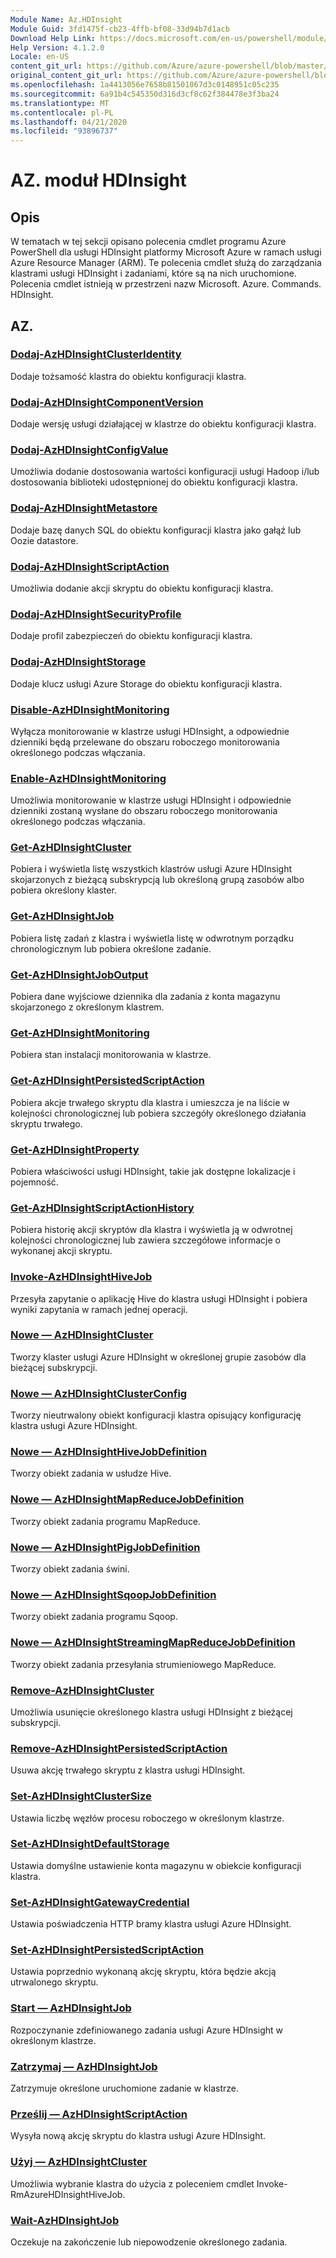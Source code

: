 ```yaml
---
Module Name: Az.HDInsight
Module Guid: 3fd1475f-cb23-4ffb-bf08-33d94b7d1acb
Download Help Link: https://docs.microsoft.com/en-us/powershell/module/az.hdinsight
Help Version: 4.1.2.0
Locale: en-US
content_git_url: https://github.com/Azure/azure-powershell/blob/master/src/HDInsight/HDInsight/help/Az.HDInsight.md
original_content_git_url: https://github.com/Azure/azure-powershell/blob/master/src/HDInsight/HDInsight/help/Az.HDInsight.md
ms.openlocfilehash: 1a4413056e7658b81501067d3c0148951c05c235
ms.sourcegitcommit: 6a91b4c545350d316d3cf8c62f384478e3f3ba24
ms.translationtype: MT
ms.contentlocale: pl-PL
ms.lasthandoff: 04/21/2020
ms.locfileid: "93896737"
---
```

# AZ. moduł HDInsight
## Opis
W tematach w tej sekcji opisano polecenia cmdlet programu Azure PowerShell dla usługi HDInsight platformy Microsoft Azure w ramach usługi Azure Resource Manager (ARM). Te polecenia cmdlet służą do zarządzania klastrami usługi HDInsight i zadaniami, które są na nich uruchomione. Polecenia cmdlet istnieją w przestrzeni nazw Microsoft. Azure. Commands. HDInsight.

## AZ.
### [Dodaj-AzHDInsightClusterIdentity](Add-AzHDInsightClusterIdentity.md)
Dodaje tożsamość klastra do obiektu konfiguracji klastra.

### [Dodaj-AzHDInsightComponentVersion](Add-AzHDInsightComponentVersion.md)
Dodaje wersję usługi działającej w klastrze do obiektu konfiguracji klastra.

### [Dodaj-AzHDInsightConfigValue](Add-AzHDInsightConfigValue.md)
Umożliwia dodanie dostosowania wartości konfiguracji usługi Hadoop i/lub dostosowania biblioteki udostępnionej do obiektu konfiguracji klastra.

### [Dodaj-AzHDInsightMetastore](Add-AzHDInsightMetastore.md)
Dodaje bazę danych SQL do obiektu konfiguracji klastra jako gałąź lub Oozie datastore.

### [Dodaj-AzHDInsightScriptAction](Add-AzHDInsightScriptAction.md)
Umożliwia dodanie akcji skryptu do obiektu konfiguracji klastra.

### [Dodaj-AzHDInsightSecurityProfile](Add-AzHDInsightSecurityProfile.md)
Dodaje profil zabezpieczeń do obiektu konfiguracji klastra.

### [Dodaj-AzHDInsightStorage](Add-AzHDInsightStorage.md)
Dodaje klucz usługi Azure Storage do obiektu konfiguracji klastra.

### [Disable-AzHDInsightMonitoring](Disable-AzHDInsightMonitoring.md)
Wyłącza monitorowanie w klastrze usługi HDInsight, a odpowiednie dzienniki będą przelewane do obszaru roboczego monitorowania określonego podczas włączania.

### [Enable-AzHDInsightMonitoring](Enable-AzHDInsightMonitoring.md)
Umożliwia monitorowanie w klastrze usługi HDInsight i odpowiednie dzienniki zostaną wysłane do obszaru roboczego monitorowania określonego podczas włączania.

### [Get-AzHDInsightCluster](Get-AzHDInsightCluster.md)
Pobiera i wyświetla listę wszystkich klastrów usługi Azure HDInsight skojarzonych z bieżącą subskrypcją lub określoną grupą zasobów albo pobiera określony klaster.

### [Get-AzHDInsightJob](Get-AzHDInsightJob.md)
Pobiera listę zadań z klastra i wyświetla listę w odwrotnym porządku chronologicznym lub pobiera określone zadanie.

### [Get-AzHDInsightJobOutput](Get-AzHDInsightJobOutput.md)
Pobiera dane wyjściowe dziennika dla zadania z konta magazynu skojarzonego z określonym klastrem.

### [Get-AzHDInsightMonitoring](Get-AzHDInsightMonitoring.md)
Pobiera stan instalacji monitorowania w klastrze.

### [Get-AzHDInsightPersistedScriptAction](Get-AzHDInsightPersistedScriptAction.md)
Pobiera akcje trwałego skryptu dla klastra i umieszcza je na liście w kolejności chronologicznej lub pobiera szczegóły określonego działania skryptu trwałego.

### [Get-AzHDInsightProperty](Get-AzHDInsightProperty.md)
Pobiera właściwości usługi HDInsight, takie jak dostępne lokalizacje i pojemność.

### [Get-AzHDInsightScriptActionHistory](Get-AzHDInsightScriptActionHistory.md)
Pobiera historię akcji skryptów dla klastra i wyświetla ją w odwrotnej kolejności chronologicznej lub zawiera szczegółowe informacje o wykonanej akcji skryptu.

### [Invoke-AzHDInsightHiveJob](Invoke-AzHDInsightHiveJob.md)
Przesyła zapytanie o aplikację Hive do klastra usługi HDInsight i pobiera wyniki zapytania w ramach jednej operacji.

### [Nowe — AzHDInsightCluster](New-AzHDInsightCluster.md)
Tworzy klaster usługi Azure HDInsight w określonej grupie zasobów dla bieżącej subskrypcji.

### [Nowe — AzHDInsightClusterConfig](New-AzHDInsightClusterConfig.md)
Tworzy nieutrwalony obiekt konfiguracji klastra opisujący konfigurację klastra usługi Azure HDInsight.

### [Nowe — AzHDInsightHiveJobDefinition](New-AzHDInsightHiveJobDefinition.md)
Tworzy obiekt zadania w usłudze Hive.

### [Nowe — AzHDInsightMapReduceJobDefinition](New-AzHDInsightMapReduceJobDefinition.md)
Tworzy obiekt zadania programu MapReduce.

### [Nowe — AzHDInsightPigJobDefinition](New-AzHDInsightPigJobDefinition.md)
Tworzy obiekt zadania świni.

### [Nowe — AzHDInsightSqoopJobDefinition](New-AzHDInsightSqoopJobDefinition.md)
Tworzy obiekt zadania programu Sqoop.

### [Nowe — AzHDInsightStreamingMapReduceJobDefinition](New-AzHDInsightStreamingMapReduceJobDefinition.md)
Tworzy obiekt zadania przesyłania strumieniowego MapReduce.

### [Remove-AzHDInsightCluster](Remove-AzHDInsightCluster.md)
Umożliwia usunięcie określonego klastra usługi HDInsight z bieżącej subskrypcji.

### [Remove-AzHDInsightPersistedScriptAction](Remove-AzHDInsightPersistedScriptAction.md)
Usuwa akcję trwałego skryptu z klastra usługi HDInsight.

### [Set-AzHDInsightClusterSize](Set-AzHDInsightClusterSize.md)
Ustawia liczbę węzłów procesu roboczego w określonym klastrze.

### [Set-AzHDInsightDefaultStorage](Set-AzHDInsightDefaultStorage.md)
Ustawia domyślne ustawienie konta magazynu w obiekcie konfiguracji klastra.

### [Set-AzHDInsightGatewayCredential](Set-AzHDInsightGatewayCredential.md)
Ustawia poświadczenia HTTP bramy klastra usługi Azure HDInsight.

### [Set-AzHDInsightPersistedScriptAction](Set-AzHDInsightPersistedScriptAction.md)
Ustawia poprzednio wykonaną akcję skryptu, która będzie akcją utrwalonego skryptu.

### [Start — AzHDInsightJob](Start-AzHDInsightJob.md)
Rozpoczynanie zdefiniowanego zadania usługi Azure HDInsight w określonym klastrze.

### [Zatrzymaj — AzHDInsightJob](Stop-AzHDInsightJob.md)
Zatrzymuje określone uruchomione zadanie w klastrze.

### [Prześlij — AzHDInsightScriptAction](Submit-AzHDInsightScriptAction.md)
Wysyła nową akcję skryptu do klastra usługi Azure HDInsight.

### [Użyj — AzHDInsightCluster](Use-AzHDInsightCluster.md)
Umożliwia wybranie klastra do użycia z poleceniem cmdlet Invoke-RmAzureHDInsightHiveJob.

### [Wait-AzHDInsightJob](Wait-AzHDInsightJob.md)
Oczekuje na zakończenie lub niepowodzenie określonego zadania.


